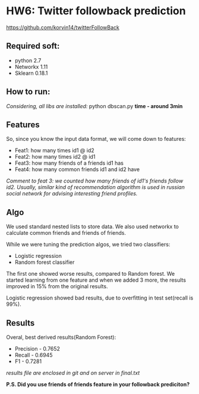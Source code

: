 # HW6: Twitter followback prediction
https://github.com/korvin14/twitterFollowBack
## Required soft:
* python 2.7 
* Networkx 1.11
* Sklearn 0.18.1

## How to run:
_Considering, all libs are installed:_
python dbscan.py
__time - around 3min__ 

## Features
So, since you know the input data format, we will come down to features:
* Feat1: how many times id1 @ id2
* Feat2: how many times id2 @ id1
* Feat3: how many friends of a friends id1 has
* Feat4: how many common friends id1 and id2 have

_Comment to feat 3: we counted how many friends of id1's friends follow id2. Usually, similar kind of recommendation algorithm is used in russian social network for advising interesting friend profiles._

## Algo
We used standard nested lists to store data. We also used networkx to calculate common friends and friends of friends.

While we were tuning the prediction algos, we tried two classifiers:
* Logistic regression
* Random forest classifier

The first one showed worse results, compared to Random forest. We started learning from one feature and when we added 3 more, the results improved in 15% from the original results.

Logistic regression showed bad results, due to overfitting in test set(recall is 99%).

## Results
Overal, best derived results(Random Forest):
* Precision - 0.7652
* Recall    - 0.6945
* F1        - 0.7281

_results file are enclosed in git and on server in final.txt_

__P.S. Did you use friends of friends feature in your followback prediciton?__
